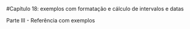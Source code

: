 #Capítulo 18: exemplos com formatação e cálculo de intervalos e datas

Parte III - Referência com exemplos